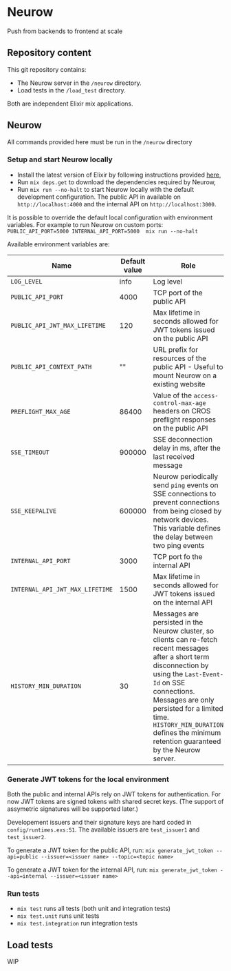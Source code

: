 # Neurow

Push from backends to frontend at scale


## Repository content
This git repository contains:
- The Neurow server in the `/neurow` directory.
- Load tests in the `/load_test` directory.

Both are independent Elixir mix applications.

## Neurow

All commands provided here must be run in the `/neurow` directory
 
### Setup and start Neurow locally

- Install the latest version of Elixir by following instructions provided [here](https://elixir-lang.org/install.html),
- Run `mix deps.get` to download the dependencies required by Neurow,
- Run `mix run --no-halt` to start Neurow locally with the default development configuration. The public API in available on `http://localhost:4000` and the internal API on `http://localhost:3000`.

It is possible to override the default local configuration with environment variables. For example to run Neurow on custom ports: `PUBLIC_API_PORT=5000 INTERNAL_API_PORT=5000  mix run --no-halt `


Available environment variables are:

| Name | Default value | Role |
| --- | --- | --- | 
| `LOG_LEVEL` | info | Log level |
| `PUBLIC_API_PORT` | 4000 | TCP port of the public API |
| `PUBLIC_API_JWT_MAX_LIFETIME` | 120 | Max lifetime in seconds allowed for JWT tokens issued on the public API |
| `PUBLIC_API_CONTEXT_PATH` | "" | URL prefix for resources of the public API - Useful to mount Neurow on a existing website|
| `PREFLIGHT_MAX_AGE` | 86400 | Value of the `access-control-max-age` headers on CROS preflight responses on the public API |
| `SSE_TIMEOUT` | 900000 | SSE deconnection delay in ms, after the last received message
| `SSE_KEEPALIVE` | 600000 | Neurow periodically send `ping` events on SSE connections to prevent connections from being closed by network devices. This variable defines the delay between two ping events |
| `INTERNAL_API_PORT` | 3000 | TCP port fo the internal API |
| `INTERNAL_API_JWT_MAX_LIFETIME` | 1500 | Max lifetime in seconds allowed for JWT tokens issued on the internal API |
| `HISTORY_MIN_DURATION` | 30 | Messages are persisted in the Neurow cluster, so clients can re-fetch recent messages after a short term disconnection by using the `Last-Event-Id` on SSE connections. Messages are only persisted for a limited time. `HISTORY_MIN_DURATION` defines the minimum retention guaranteed by the Neurow server.


### Generate JWT tokens for the local environment

Both the public and internal APIs rely on JWT tokens for authentication. For now JWT tokens are signed tokens with shared secret keys. (The support of assymetric signatures will be supported later.)

Developement issuers and their signature keys are hard coded in `config/runtimes.exs:51`. The available issuers are `test_issuer1` and `test_issuer2`. 

To generate a JWT token for the public API, run:
`mix generate_jwt_token --api=public --issuer=<issuer name> --topic=<topic name>`

To generate a JWT token for the internal API, run:
`mix generate_jwt_token --api=internal --issuer=<issuer name>`


### Run tests

- `mix test` runs all tests (both unit and integration tests)
- `mix test.unit` runs unit tests
- `mix test.integration` run integration tests

## Load tests
WIP
